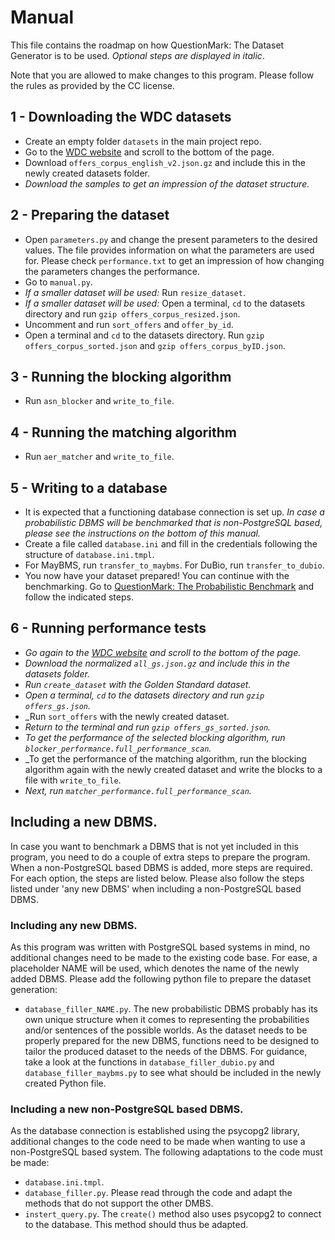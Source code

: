 # Manual

This file contains the roadmap on how QuestionMark: The Dataset Generator
 is to be used. 
_Optional steps are displayed in italic_. 

Note that you are allowed to make changes to this program. 
Please follow the rules as provided by the CC license. 

## 1 - Downloading the WDC datasets
- Create an empty folder ```datasets``` in the main project repo.
- Go to the [WDC website](http://webdatacommons.org/largescaleproductcorpus/v2/index.html) and scroll to the bottom of the page.
- Download ```offers_corpus_english_v2.json.gz``` and include this in the newly created datasets folder.
- _Download the samples to get an impression of the dataset structure._

## 2 - Preparing the dataset
- Open ```parameters.py``` and change the present parameters to the desired values. The file provides information on what the parameters are used for. Please check ```performance.txt``` to get an impression of how changing the parameters changes the performance.
- Go to ```manual.py```. 
- _If a smaller dataset will be used:_ Run ```resize_dataset```. 
- _If a smaller dataset will be used:_ Open a terminal, ```cd``` to the datasets directory and run <nobr>```gzip offers_corpus_resized.json```.</nobr>
- Uncomment and run ```sort_offers``` and ```offer_by_id```.
- Open a terminal and ```cd``` to the datasets directory. Run <nobr>```gzip offers_corpus_sorted.json```</nobr> and <nobr>```gzip offers_corpus_byID.json```.</nobr>

## 3 - Running the blocking algorithm
- Run ```asn_blocker``` and ```write_to_file```.

## 4 - Running the matching algorithm
- Run ```aer_matcher``` and ```write_to_file```.

## 5 - Writing to a database
- It is expected that a functioning database connection is set up. _In case a probabilistic DBMS will be benchmarked that is non-PostgreSQL based, please see the instructions on the bottom of this manual._
- Create a file called ```database.ini``` and fill in the credentials following the structure of ```database.ini.tmpl```.
- For MayBMS, run ```transfer_to_maybms```. For DuBio, run ```transfer_to_dubio```.
- You now have your dataset prepared! You can continue with the benchmarking. Go to [QuestionMark: The Probabilistic Benchmark](https://gitlab.utwente.nl/s1981951/probabilistic-benchmark) and follow the indicated steps.

## 6 - Running performance tests
- _Go again to the [WDC website](http://webdatacommons.org/largescaleproductcorpus/v2/index.html) and scroll to the bottom of the page._
- _Download the normalized ```all_gs.json.gz``` and include this in the datasets folder._
- _Run ```create_dataset``` with the Golden Standard dataset._
- _Open a terminal, ```cd``` to the datasets directory and run <nobr>```gzip offers_gs.json```.</nobr>_
- _Run ```sort_offers``` with the newly created dataset.
- _Return to the terminal and run <nobr>```gzip offers_gs_sorted.json```.</nobr>_
- _To get the performance of the selected blocking algorithm, run ```blocker_performance.full_performance_scan```._
- _To get the performance of the matching algorithm, run the blocking algorithm again with the newly created dataset and write the blocks to a file with ```write_to_file```.
- _Next, run ```matcher_performance.full_performance_scan```._

## Including a new DBMS.
In case you want to benchmark a DBMS that is not yet included in this 
program, you need to do a couple of extra steps to prepare the program. 
When a non-PostgreSQL based DBMS is added, more steps are required.
For each option, the steps are listed below. Please also follow the
steps listed under 'any new DBMS' when including a non-PostgreSQL based
DBMS.

### Including any new DBMS.
As this program was written with PostgreSQL based systems in mind, 
no additional changes need to be made to the existing code base. For ease, a
placeholder NAME will be used, which denotes the name of the newly added DBMS.
Please add the following python file to prepare the dataset generation:
- ```database_filler_NAME.py```. The new probabilistic DBMS probably has its own unique structure when it comes to representing the probabilities and/or sentences of the possible worlds. As the dataset needs to be properly prepared for the new DBMS, functions need to be designed to tailor the produced dataset to the needs of the DBMS. For guidance, take a look at the functions in ```database_filler_dubio.py``` and ```database_filler_maybms.py``` to see what should be included in the newly created Python file.

### Including a new non-PostgreSQL based DBMS. 
As the database connection is established using the psycopg2 library, additional changes
to the code need to be made when wanting to use a non-PostgreSQL based system. 
The following adaptations to the code must be made:
- ```database.ini.tmpl```.
- ```database_filler.py```. Please read through the code and adapt the methods that do not support the other DMBS.
- ```instert_query.py```. The ```create()``` method also uses psycopg2 to connect to the database. This method should thus be adapted.


